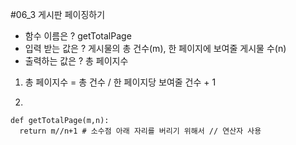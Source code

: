 #06_3 게시판 페이징하기

- 함수 이름은 ? getTotalPage
- 입력 받는 값은 ? 게시물의 총 건수(m), 한 페이지에 보여줄 게시물 수(n)
- 출력하는 값은 ? 총 페이지수

1. 총 페이지수 = 총 건수 / 한 페이지당 보여줄 건수 + 1

2.
```
def getTotalPage(m,n):
  return m//n+1 # 소수점 아래 자리를 버리기 위해서 // 연산자 사용
```
